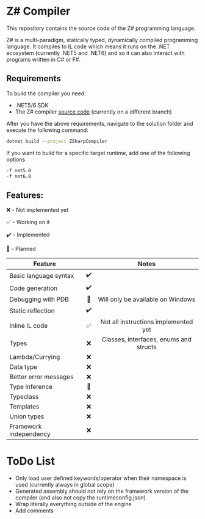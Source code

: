 # Z# Compiler
This repository contains the source code of the Z# programming language.

Z# is a multi-paradigm, statically typed, dynamically compiled programming language.
It compiles to IL code which means it runs on the .NET ecosystem (currently .NET5 and .NET6) and so it can also interact with programs written in C# or F#.


## Requirements
To build the compiler you need:
 - .NET5/6 SDK
 - The Z# compiler [source code](https://github.com/xpodev/zsharp-compiler/tree/development) (currently on a different branch)

After you have the above requirements, navigate to the solution folder and execute the following command:
```cmd
dotnet build --project ZSharpCompiler
```
If you want to build for a specific target runtime, add one of the following options
```cmd
-f net5.0
-f net6.0
```

## Features:
❌ - Not implemented yet

✅ - Working on it

✔️ - Implemented

🚧 - Planned

| Feature                |                    |                  Notes                 |
|------------------------|:------------------:|:--------------------------------------:|
| Basic language syntax  | :heavy_check_mark: |                                        |
| Code generation        | :heavy_check_mark: |                                        |
| Debugging with PDB     |   :construction:   | Will only be available on Windows      |
| Static reflection      | :heavy_check_mark: |                                        |
| Inline IL code         | :white_check_mark: | Not all instructions implemented yet   |
| Types                  | :x:                | Classes, interfaces, enums and structs |
| Lambda/Currying        | :x:                |                                        |
| Data type              | :x:                |                                        |
| Better error messages  | :x:                |                                        |
| Type inference         | :construction:     |                                        |
| Typeclass              | :x:                |                                        |
| Templates              | :x:                |                                        |
| Union types            | :x:                |                                        |
| Framework independency | :x:                |                                        |


# ToDo List
* Only load user defined keywords/operator when their namespace is used (currently always in global scope)
* Generated assembly should not rely on the framework version of the compiler (and also not copy the runtimeconfig.json)
* Wrap literally everything outside of the engine
* Add comments
